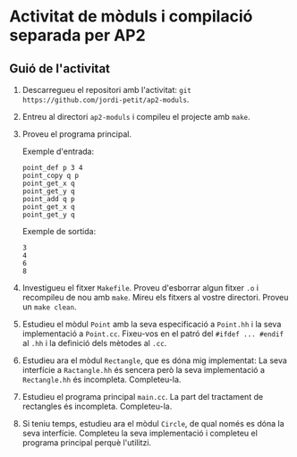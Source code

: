 # Activitat de mòduls i compilació separada per AP2

## Guió de l'activitat

1. Descarregueu el repositori amb l'activitat: `git https://github.com/jordi-petit/ap2-moduls`.

1. Entreu al directori `ap2-moduls` i compileu el projecte amb `make`.

1. Proveu el programa principal.

    Exemple d'entrada:

    ```text
    point_def p 3 4
    point_copy q p
    point_get_x q
    point_get_y q
    point_add q p
    point_get_x q
    point_get_y q
    ```

    Exemple de sortida:

    ```text
    3
    4
    6
    8
    ```

1. Investigueu el fitxer `Makefile`. Proveu d'esborrar algun fitxer `.o` i recompileu de nou amb `make`. Mireu els fitxers al vostre directori. Proveu un `make clean`.

1. Estudieu el mòdul `Point` amb la seva especificació a `Point.hh` i la seva implementació
   a `Point.cc`. Fixeu-vos en el patró del `#ifdef ... #endif` al `.hh` i la definició
   dels mètodes al `.cc`.

1. Estudieu ara el mòdul `Rectangle`, que es dóna mig implementat: La seva interfície
   a `Ractangle.hh` és sencera però la seva implementació a `Rectangle.hh` és incompleta.
   Completeu-la.

1. Estudieu el programa principal `main.cc`. La part del tractament de rectangles és
   incompleta. Completeu-la.

1. Si teniu temps, estudieu ara el mòdul `Circle`, de qual només es dóna la seva
   interfície. Completeu la seva implementació i completeu el programa principal
   perquè l'utilitzi.

